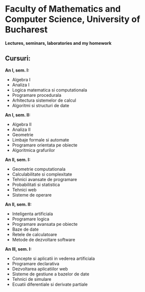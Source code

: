 # Faculty of Mathematics and Computer Science, University of Bucharest
**Lectures, seminars, laboratories and my homework**

## Cursuri:
**An I, sem. I:**

* Algebra I
* Analiza I
* Logica matematica si computationala
* Programare procedurala
* Arhitectura sistemelor de calcul
* Algoritmi si structuri de date

**An I, sem. II:**

* Algebra II
* Analiza II
* Geometrie
* Limbaje formale si automate
* Programare orientata pe obiecte
* Algoritmica grafurilor

**An II, sem. I:**

* Geometrie computationala
* Calculabilitate si complexitate
* Tehnici avansate de programare
* Probabilitati si statistica
* Tehnici web
* Sisteme de operare

**An II, sem. II:**

* Inteligenta artificiala
* Programare logica
* Programare avansata pe obiecte
* Baze de date
* Retele de calculatoare
* Metode de dezvoltare software

**An III, sem. I:**

* Concepte si aplicatii in vederea artificiala
* Programare declarativa
* Dezvoltarea aplicatiilor web
* Sisteme de gestiune a bazelor de date
* Tehnici de simulare
* Ecuatii diferentiale si derivate partiale
